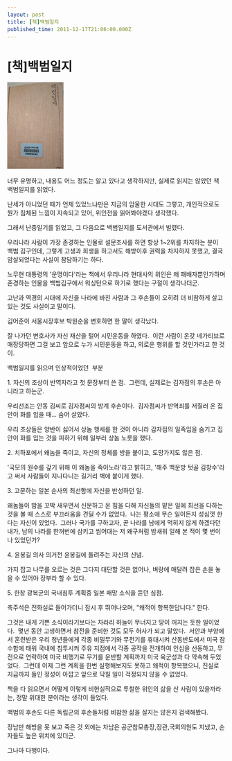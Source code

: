 ```yaml
---
layout: post
title: [책]백범일지
published_time: 2011-12-17T21:06:00.000Z
---
```


# [책]백범일지


![](../pds/201112/17/80/a0109780_4eec7d242f1d2.jpg)

너무 유명하고, 내용도 어느 정도는 알고 있다고 생각하지만, 실제로 읽지는 않았던 책 백범일지를 읽었다.

난세가 아니었던 때가 언제 있었느냐만은 지금의 암울한 시대도 그렇고, 개인적으로도 뭔가 침체된 느낌이 지속되고 있어, 위인전을 읽어봐야겠다 생각했다.

그래서 난중일기를 읽었고, 그 다음으로 백범일지를 도서관에서 빌렸다.

우리나라 사람이 가장 존경하는 인물로 설문조사를 하면 항상 1~2위를 차지하는 분이 백범 김구인데, 그렇게 고생과 희생을 하고서도 해방이후 권력을 차지하지 못했고, 결국 암살되었다는 사실이 참담하기는 하다.

노무현 대통령의 '운명이다'라는 책에서 우리나라 현대사의 위인은 왜 패배자뿐인가하며 존경하는 인물을 백범김구에서 워싱턴으로 하기로 했다는 구절이 생각나더군.

고난과 역경의 시대에 자신을 나라에 바친 사람과 그 후손들이 오히려 더 비참하게 살고 있는 것도 사실이고 말이다.

김어준이 서울시장후보 박원순을 변호하면 한 말이 생각났다.

잘 나가던 변호사가 자신 재산을 털어 시민운동을 하였다.  이런 사람이 온갖 네가티브로 매장당하면 그걸 보고 앞으로 누가 시민운동을 하고, 의로운 행위를 할 것인가라고 한 것이.

백범일지를 읽으며 인상적이었던  부분

1\. 자신의 조상이 반역자라고 첫 문장부터 쓴 점.  그런데, 실제로는 김자점의 후손은 아니라고 하는군.

우리선조는 안동 김씨로 김자점씨의 방계 후손이다.  김자점씨가 반역죄를 저질러 온 집안이 화를 입을 때... 숨어 살았다.

우리 조상들은 양반이 싫어서 상놈 행세를 한 것이 아니라 감자점의 일족임을 숨기고 집안이 화를 입는 것을 피하기 위해 일부러 상놈 노릇을 했다.

2\. 치하포에서 왜놈을 죽이고, 자신의 정체를 방을 붙이고, 도망가지도 않은 점.

'국모의 원수를 갚기 위해 이 왜놈을 죽이노라'라고 밝히고, '해주 백운방 텃골 김창수'라고 써서 사람들이 지나다니는 길거리 벽에 붙이게 했다.

3\. 고문하는 일본 순사의 최선함에 자신을 반성하던 일.

왜놈들이 밤을 꼬박 새우면서 신문하고 온 힘을 다해 자신들의 맡은 일에 최선을 다하는 것을 볼 때 스스로 부끄러움을 견딜 수가 없었다.  나는 평소에 무슨 일이든지 성심껏 한다는 자신이 있었다.  그러나 국가를 구하고자, 곧 나라를 남에게 먹히지 않게 하겠다던 내가, 남의 나라를 한꺼번에 삼키고 씹어대는 저 왜구처럼 밤새워 일해 본 적이 몇 번이나 있었던가?

4\. 윤봉길 의사 의거전 윤봉길에 들려주는 자신의 신념.

가지 잡고 나무를 오르는 것은 그다지 대단할 것은 없어나, 벼랑에 매달려 잡은 손을 놓을 수 있어야 장부라 할 수 있다.

5\. 한창 광복군의 국내침투 계획중 일본 패망 소식을 듣던 심점.

축주석은 전화실로 들어가더니 잠시 후 뛰어나오며, "왜적이 항복한답니다." 한다.

그것은 내게 기쁜 소식이라기보다는 차라리 하늘이 무너지고 땅이 꺼지는 듯한 일이었다.  몇년 동안 고생하면서 참전을 준비한 것도 모두 허사가 되고 말았다.  서안과 부양에서 훈련받은 우리 청년들에게 각종 비밀무기와 무전기를 휴대시켜 산동반도에서 미국 잠수함에 태워 국내에 침투시켜 주유 지점에서 각종 공작을 전개하여 인심을 선동하고, 무전으로 연락하여 미국 비행기로 무기를 운반할 계획까지 미국 육군성과 다 약속해 두었었다.  그런데 이제 그런 계획을 한번 실행해보지도 못하고 왜적이 항복했으니, 진실로 지금까지 들인 정성이 아깝고 앞으로 닥칠 일이 걱정되지 않을 수 없었다.

책을 다 읽으면서 어떻게 이렇게 비현실적으로 투철한 위인의 삶을 산 사람이 있을까라는, 정말 위대한 분이라는 생각이 들었다.

백범의 후손도 다른 독립군의 후손들처럼 비참한 삶을 살지는 않은지 검색해봤다.

장남만 해방을 못 보고 죽은 것 외에는 차남은 공군참모총장,장관,국회의원도 지냈고, 손자들도 높은 위치에 있더군.

그나마 다행이다.

